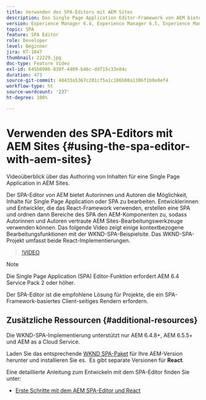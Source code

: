 ```yaml
---
title: Verwenden des SPA-Editors mit AEM Sites
description: Das Single Page Application Editor-Framework von AEM bietet Autorinnen und Autoren die Möglichkeit, Inhalte für eine Single Page Application oder SPA zu bearbeiten.  Entwicklerinnen und Entwickler, die eines der beiden React-Frameworks verwenden, erstellen eine SPA und ordnen dann Bereiche der SPA den AEM-Komponenten zu, sodass die Autorinnen und Autoren die vertrauten AEM Sites-Bearbeitungstools verwenden können.
version: Experience Manager 6.4, Experience Manager 6.5, Experience Manager as a Cloud Service
topic: SPA
feature: SPA Editor
role: Developer
level: Beginner
jira: KT-1047
thumbnail: 22229.jpg
doc-type: Feature Video
exl-id: 645b6986-830f-4409-b46c-ddf15c33e84c
duration: 473
source-git-commit: 48433a5367c281cf5a1c106b08a1306f1b0e8ef4
workflow-type: ht
source-wordcount: '237'
ht-degree: 100%

---
```


# Verwenden des SPA-Editors mit AEM Sites {#using-the-spa-editor-with-aem-sites}

Videoüberblick über das Authoring von Inhalten für eine Single Page Application in AEM Sites.

Der SPA-Editor von AEM bietet Autorinnen und Autoren die Möglichkeit, Inhalte für Single Page Application oder SPA zu bearbeiten. Entwicklerinnen und Entwickler, die das React-Framework verwenden, erstellen eine SPA und ordnen dann Bereiche des SPA den AEM-Komponenten zu, sodass Autorinnen und Autoren vertraute AEM Sites-Bearbeitungswerkzeuge verwenden können. Das folgende Video zeigt einige kontextbezogene Bearbeitungsfunktionen mit der WKND-SPA-Beispielsite. Das WKND-SPA-Projekt umfasst beide React-Implementierungen.

>[!VIDEO](https://video.tv.adobe.com/v/326769?quality=12&learn=on&captions=ger)

>[!NOTE]
>
> Die Single Page Application (SPA) Editor-Funktion erfordert AEM 6.4 Service Pack 2 oder höher.
>
> Der SPA-Editor ist die empfohlene Lösung für Projekte, die ein SPA-Framework-basiertes Client-seitiges Rendern erfordern.

## Zusätzliche Ressourcen {#additional-resources}

Die WKND-SPA-Implementierung unterstützt nur AEM 6.4.8+, AEM 6.5.5+ und AEM as a Cloud Service.

Laden Sie das entsprechende [WKND SPA-Paket](https://github.com/adobe/aem-guides-wknd-spa/releases) für Ihre AEM-Version herunter und installieren Sie es.  Es gibt separate Versionen für **React**.

Eine detaillierte Anleitung zum Entwickeln mit dem SPA-Editor finden Sie unter:

* [Erste Schritte mit dem AEM SPA-Editor und React](https://experienceleague.adobe.com/docs/experience-manager-learn/getting-started-with-aem-headless/spa-editor/react/overview.html?lang=de)
